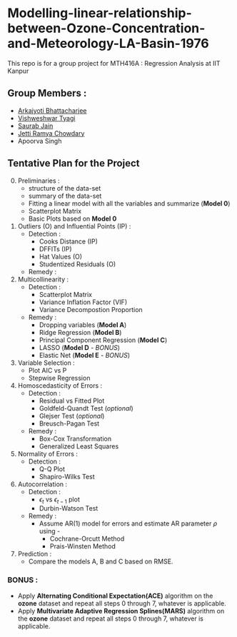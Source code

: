 # Modelling-linear-relationship-between-Ozone-Concentration-and-Meteorology-LA-Basin-1976
This repo is for a group project for MTH416A : Regression Analysis at IIT Kanpur

## Group Members : 
  - [Arkajyoti Bhattacharjee](https://github.com/ArkaB-DS)
  - [Vishweshwar Tyagi](https://github.com/vishweshwartyagi)
  - [Saurab Jain](https://github.com/jnsaurab)
  - [Jetti Ramya Chowdary](https://github.com/JETTIRAMYA)
  - Apoorva Singh

## Tentative Plan for the Project

0. Preliminaries :
    - structure of the data-set 
    - summary of the data-set
    - Fitting a linear model with all the variables and summarize (**Model 0**)
    - Scatterplot Matrix
    - Basic Plots based on **Model 0**
1. Outliers (O) and Influential Points (IP) :
     + Detection :
        -  Cooks Distance (IP)
        -  DFFITs (IP)
        -  Hat Values (O)
        -  Studentized Residuals (O)
     + Remedy : 
2. Multicollinearity :
     + Detection :
       - Scatterplot Matrix
       - Variance Inflation Factor (VIF)
       - Variance Decompostion Proportion
     + Remedy :
       - Dropping variables (**Model A**)
       - Ridge Regression (**Model B**)
       - Principal Component Regression (**Model C**)
       - LASSO (**Model D** - *BONUS*)
       - Elastic Net (**Model E** - *BONUS*)
3. Variable Selection :
     - Plot AIC vs P
     - Stepwise Regression
4. Homoscedasticity of Errors :
     + Detection :
         - Residual vs Fitted Plot
         - Goldfeld-Quandt Test (*optional*)
         - Glejser Test (*optional*)
         - Breusch-Pagan Test
     + Remedy :
         - Box-Cox Transformation
         - Generalized Least Squares
5. Normality of Errors :
     + Detection :
         - Q-Q Plot
         - Shapiro-Wilks Test
6. Autocorrelation :
     + Detection :
         -  $\epsilon_t$ vs $\epsilon_{t-1}$ plot
         - Durbin-Watson Test
     + Remedy :
         - Assume AR(1) model for errors and estimate AR parameter $\rho$ using -
              * Cochrane-Orcutt Method
              * Prais-Winsten Method
 7. Prediction :       
     + Compare the models A, B and C based on RMSE.
 
 ### BONUS :
  * Apply **Alternating Conditional Expectation(ACE)** algorithm on the **ozone** dataset and repeat all steps 0 through 7, whatever is applicable.
  * Apply **Multivariate Adaptive Regression Splines(MARS)** algorithm on the **ozone** dataset and repeat all steps 0 through 7, whatever is applicable.
